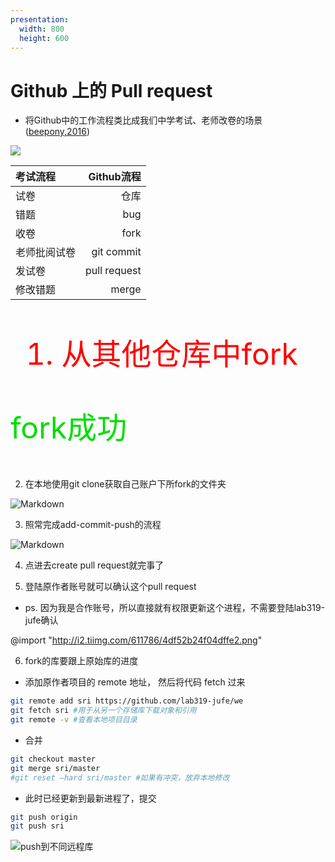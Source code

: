 ```yaml
---
presentation:
  width: 800
  height: 600
---
```

<!-- slide -->

# Github 上的 Pull request

<!-- slide -->
- 将Github中的工作流程类比成我们中学考试、老师改卷的场景([beepony,2016](https://www.zhihu.com/question/21682976/answer/79489643))

![](https://imgsa.baidu.com/exp/w=480/sign=e511e37fe0cd7b89e96c3b8b3f254291/b151f8198618367aeba29c6828738bd4b31ce558.jpg)

<!-- slide -->
|考试流程|Github流程|
|:--|--:|
|试卷|仓库|
|错题|bug|
|收卷|fork|
|老师批阅试卷|git commit|
|发试卷|pull request|
|修改错题|merge|

<!-- slide data-background-image="http://i2.tiimg.com/611786/4ff2c860b820080b.png" -->

<font color=red size=144>

1. 从其他仓库中fork

</font>

<!-- slide data-background-image="http://i2.tiimg.com/611786/e4bd89c40696c68a.png" -->
<font color=#00dd00 size=144>

fork成功

</font>

<!-- slide -->
2. 在本地使用git clone获取自己账户下所fork的文件夹

![Markdown](http://i1.fuimg.com/611786/a983c3d3cf98a816.png)

<!-- slide -->
3. 照常完成add-commit-push的流程

![Markdown](http://i2.tiimg.com/611786/98f8d41f4119d787.png)

<!-- slide data-background-image="http://i1.fuimg.com/611786/e078889e8ac8d782.png" -->
4. 点进去create pull request就完事了

<!-- slide -->
  
5. 登陆原作者账号就可以确认这个pull request

- ps. 因为我是合作账号，所以直接就有权限更新这个进程，不需要登陆lab319-jufe确认

@import "http://i2.tiimg.com/611786/4df52b24f04dffe2.png"

<!-- slide data-background-image="http://i2.tiimg.com/611786/c56de48074d9b8a7.png" -->

<!-- slide -->
6. fork的库要跟上原始库的进度

- 添加原作者项目的 remote 地址， 然后将代码 fetch 过来 

```bash
git remote add sri https://github.com/lab319-jufe/we
git fetch sri #用于从另一个存储库下载对象和引用
git remote -v #查看本地项目目录
```

- 合并

```bash
git checkout master
git merge sri/master
#git reset –hard sri/master #如果有冲突，放弃本地修改
```

<!-- slide -->

- 此时已经更新到最新进程了，提交

```bash
git push origin
git push sri
```

![push到不同远程库](http://i2.tiimg.com/611786/dcf6bbde0d9a998a.png)